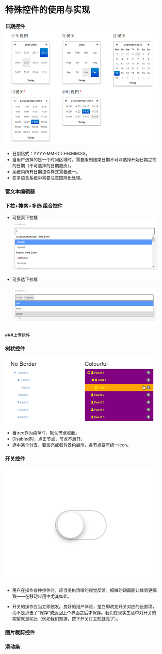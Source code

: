 # 特殊控件的使用与实现

### 日期控件![](/assets/2017-03-24_152030.png)

* 日期格式：YYYY-MM-DD HH:MM:SS。
* 当用户选择的是一个时间区域时，需要限制结束日期不可以选择开始日期之前的日期（不可选择的日期置灰）。
* 系统内所有日期控件样式需要统一。
* 在多语言系统中需要注意国际化处理。

### 富文本编辑器

### 下拉+搜索+多选 组合控件

* 可搜索下拉框![](/assets/import2.png)

* 可多选下拉框

  ![](/assets/IMG_08032017_170656_0.png)

\#\#\#上传组件

### 树状控件

![](/assets/tree.png)

* 当tree作为菜单时，默认节点收起。
* Disabled时，点击节点，节点不展开。
* 选中某个分支，要高亮或者背景色展示，各节点要有统一icon。

### 开关控件

![](/assets/klc201607115.gif)

* 用户在操作各种控件时，应当提供清晰的视觉反馈。细微的动画能让体验更细致——在移动应用中尤其如此。

* 开关的操作应当立即触发。良好的用户体验，是立即改变开关对应的设置项，而不是点击了“保存”或返回上个界面之后才保存。我们在现实生活中对开关的期望就是如此（例如我们知道，按下开关灯立刻就亮了）。

### 图片裁剪控件





### 滑动条



